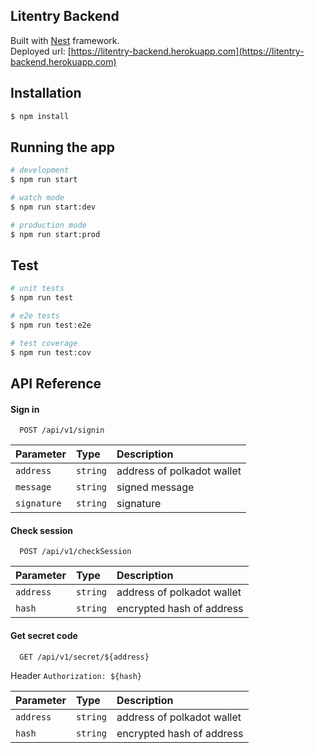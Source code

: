 ## Litentry Backend

Built with [Nest](https://github.com/nestjs/nest) framework.<br/>
Deployed url: [https://litentry-backend.herokuapp.com](https://litentry-backend.herokuapp.com)

## Installation

```bash
$ npm install
```

## Running the app

```bash
# development
$ npm run start

# watch mode
$ npm run start:dev

# production mode
$ npm run start:prod
```

## Test

```bash
# unit tests
$ npm run test

# e2e tests
$ npm run test:e2e

# test coverage
$ npm run test:cov
```

## API Reference

#### Sign in

```http
  POST /api/v1/signin
```

| Parameter | Type     | Description                |
| :-------- | :------- | :------------------------- |
| `address` | `string` | address of polkadot wallet |
| `message` | `string` | signed message |
| `signature` | `string` | signature |

#### Check session

```http
  POST /api/v1/checkSession
```

| Parameter | Type     | Description                       |
| :-------- | :------- | :-------------------------------- |
| `address`      | `string` | address of polkadot wallet |
| `hash`      | `string` | encrypted hash of address |

#### Get secret code

```http
  GET /api/v1/secret/${address}
```

Header `Authorization: ${hash}`

| Parameter | Type     | Description                       |
| :-------- | :------- | :-------------------------------- |
| `address`      | `string` | address of polkadot wallet |
| `hash`      | `string` | encrypted hash of address |

